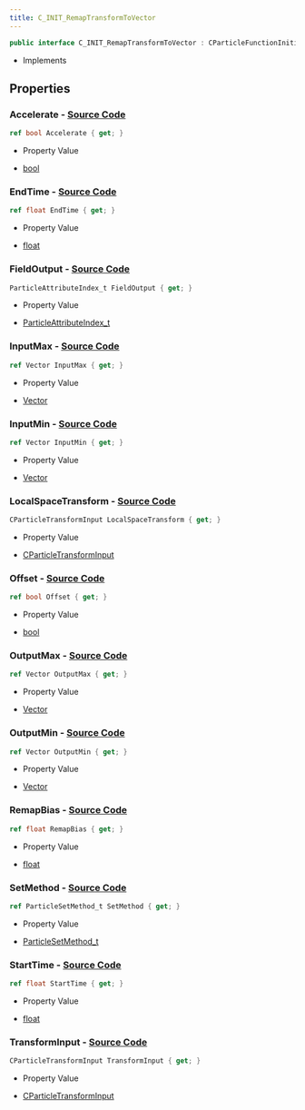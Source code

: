 ```yaml
---
title: C_INIT_RemapTransformToVector
---
```


```csharp
public interface C_INIT_RemapTransformToVector : CParticleFunctionInitializer, CParticleFunction, ISchemaClass<CParticleFunction>, ISchemaClass<CParticleFunctionInitializer>, ISchemaClass<C_INIT_RemapTransformToVector>, ISchemaField, ISchemaClass, INativeHandle
```

- Implements

## Properties

### **Accelerate** - [Source Code](https://github.com/swiftly-solution/swiftlys2/blob/main/managed/src/SwiftlyS2.Generated/Schemas/Interfaces/C_INIT_RemapTransformToVector.cs#L38)

```csharp
ref bool Accelerate { get; }
```

- Property Value

- [bool](https://learn.microsoft.com/dotnet/api/system.boolean)

### **EndTime** - [Source Code](https://github.com/swiftly-solution/swiftlys2/blob/main/managed/src/SwiftlyS2.Generated/Schemas/Interfaces/C_INIT_RemapTransformToVector.cs#L32)

```csharp
ref float EndTime { get; }
```

- Property Value

- [float](https://learn.microsoft.com/dotnet/api/system.single)

### **FieldOutput** - [Source Code](https://github.com/swiftly-solution/swiftlys2/blob/main/managed/src/SwiftlyS2.Generated/Schemas/Interfaces/C_INIT_RemapTransformToVector.cs#L16)

```csharp
ParticleAttributeIndex_t FieldOutput { get; }
```

- Property Value

- [ParticleAttributeIndex_t](/docs/api/shared/schemadefinitions/particleattributeindex_t)

### **InputMax** - [Source Code](https://github.com/swiftly-solution/swiftlys2/blob/main/managed/src/SwiftlyS2.Generated/Schemas/Interfaces/C_INIT_RemapTransformToVector.cs#L20)

```csharp
ref Vector InputMax { get; }
```

- Property Value

- [Vector](/docs/api/shared/natives/vector)

### **InputMin** - [Source Code](https://github.com/swiftly-solution/swiftlys2/blob/main/managed/src/SwiftlyS2.Generated/Schemas/Interfaces/C_INIT_RemapTransformToVector.cs#L18)

```csharp
ref Vector InputMin { get; }
```

- Property Value

- [Vector](/docs/api/shared/natives/vector)

### **LocalSpaceTransform** - [Source Code](https://github.com/swiftly-solution/swiftlys2/blob/main/managed/src/SwiftlyS2.Generated/Schemas/Interfaces/C_INIT_RemapTransformToVector.cs#L28)

```csharp
CParticleTransformInput LocalSpaceTransform { get; }
```

- Property Value

- [CParticleTransformInput](/docs/api/shared/schemadefinitions/cparticletransforminput)

### **Offset** - [Source Code](https://github.com/swiftly-solution/swiftlys2/blob/main/managed/src/SwiftlyS2.Generated/Schemas/Interfaces/C_INIT_RemapTransformToVector.cs#L36)

```csharp
ref bool Offset { get; }
```

- Property Value

- [bool](https://learn.microsoft.com/dotnet/api/system.boolean)

### **OutputMax** - [Source Code](https://github.com/swiftly-solution/swiftlys2/blob/main/managed/src/SwiftlyS2.Generated/Schemas/Interfaces/C_INIT_RemapTransformToVector.cs#L24)

```csharp
ref Vector OutputMax { get; }
```

- Property Value

- [Vector](/docs/api/shared/natives/vector)

### **OutputMin** - [Source Code](https://github.com/swiftly-solution/swiftlys2/blob/main/managed/src/SwiftlyS2.Generated/Schemas/Interfaces/C_INIT_RemapTransformToVector.cs#L22)

```csharp
ref Vector OutputMin { get; }
```

- Property Value

- [Vector](/docs/api/shared/natives/vector)

### **RemapBias** - [Source Code](https://github.com/swiftly-solution/swiftlys2/blob/main/managed/src/SwiftlyS2.Generated/Schemas/Interfaces/C_INIT_RemapTransformToVector.cs#L40)

```csharp
ref float RemapBias { get; }
```

- Property Value

- [float](https://learn.microsoft.com/dotnet/api/system.single)

### **SetMethod** - [Source Code](https://github.com/swiftly-solution/swiftlys2/blob/main/managed/src/SwiftlyS2.Generated/Schemas/Interfaces/C_INIT_RemapTransformToVector.cs#L34)

```csharp
ref ParticleSetMethod_t SetMethod { get; }
```

- Property Value

- [ParticleSetMethod_t](/docs/api/shared/schemadefinitions/particlesetmethod_t)

### **StartTime** - [Source Code](https://github.com/swiftly-solution/swiftlys2/blob/main/managed/src/SwiftlyS2.Generated/Schemas/Interfaces/C_INIT_RemapTransformToVector.cs#L30)

```csharp
ref float StartTime { get; }
```

- Property Value

- [float](https://learn.microsoft.com/dotnet/api/system.single)

### **TransformInput** - [Source Code](https://github.com/swiftly-solution/swiftlys2/blob/main/managed/src/SwiftlyS2.Generated/Schemas/Interfaces/C_INIT_RemapTransformToVector.cs#L26)

```csharp
CParticleTransformInput TransformInput { get; }
```

- Property Value

- [CParticleTransformInput](/docs/api/shared/schemadefinitions/cparticletransforminput)

